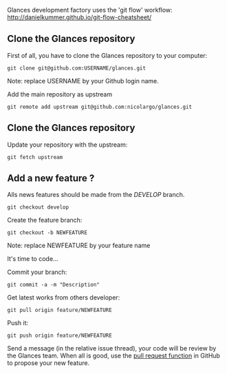 Glances development factory uses the 'git flow' workflow: http://danielkummer.github.io/git-flow-cheatsheet/

## Clone the Glances repository

First of all, you have to clone the Glances repository to your computer:

`git clone git@github.com:USERNAME/glances.git`

Note: replace USERNAME by your Github login name.

Add the main repository as upstream

`git remote add upstream git@github.com:nicolargo/glances.git`

## Clone the Glances repository

Update your repository with the upstream:

`git fetch upstream`

## Add a new feature ?

Alls news features should be made from the _DEVELOP_ branch.

`git checkout develop`

Create the feature branch:

`git checkout -b NEWFEATURE`

Note: replace NEWFEATURE by your feature name

It's time to code...

Commit your branch:

`git commit -a -m "Description"`

Get latest works from others developer:

`git pull origin feature/NEWFEATURE`

Push it:

`git push origin feature/NEWFEATURE`

Send a message (in the relative issue thread), your code will be review by the Glances team. When all is good, use the [pull request function](https://help.github.com/articles/using-pull-requests) in GitHub to propose your new feature.
